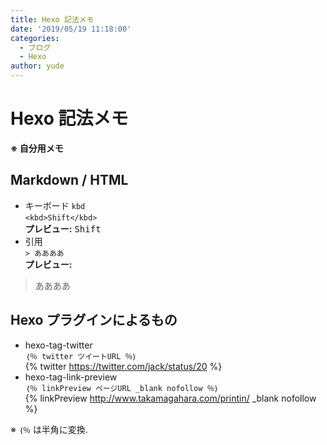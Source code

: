```yaml
---
title: Hexo 記法メモ
date: '2019/05/19 11:18:00'
categories:
  - ブログ
  - Hexo
author: yude
---
```

# Hexo 記法メモ
**※ 自分用メモ**
<!--more-->
## Markdown / HTML
* キーボード `kbd`  
`<kbd>Shift</kbd>`  
__プレビュー:__ <kbd>Shift</kbd>
* 引用  
`> ああああ`  
__プレビュー:__  
> ああああ

## Hexo プラグインによるもの
* hexo-tag-twitter  
`｛％ twitter ツイートURL ％｝`  
{% twitter https://twitter.com/jack/status/20 %}
* hexo-tag-link-preview  
`｛％ linkPreview ページURL _blank nofollow ％｝`  
{% linkPreview http://www.takamagahara.com/printin/ _blank nofollow %}

※ `｛％` は半角に変換.